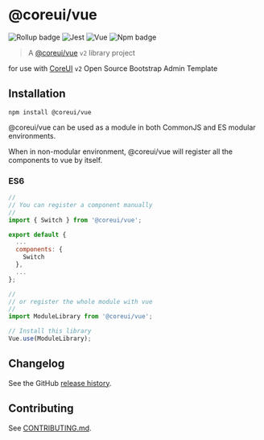# @coreui/vue 

![Rollup badge](https://img.shields.io/badge/Rollup-^0.53.3-ff69b4.svg)
![Jest](https://img.shields.io/badge/Jest-^22.0.4-blue.svg)
![Vue](https://img.shields.io/badge/Vue-^2.5.13-brightgreen.svg)
![Npm badge](https://img.shields.io/npm/v/@coreui/vue.svg)

> A [@coreui/vue](https://coreui.io/vue) `v2` library project

for use with [CoreUI](https://coreui.io/vue/) `v2` Open Source Bootstrap Admin Template

## Installation
```
npm install @coreui/vue
```
@coreui/vue can be used as a module in both CommonJS and ES modular environments.

When in non-modular environment, @coreui/vue will register all the components to vue by itself.</p>

### ES6 
```js
//
// You can register a component manually
//
import { Switch } from '@coreui/vue';

export default {
  ...
  components: {
    Switch
  },
  ...
};

//
// or register the whole module with vue
//
import ModuleLibrary from '@coreui/vue';

// Install this library
Vue.use(ModuleLibrary);
```

## Changelog

See the GitHub [release history](https://github.com/coreui/coreui-vue/releases).

## Contributing

See [CONTRIBUTING.md](.github/CONTRIBUTING.md).

